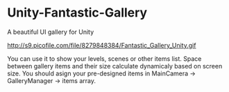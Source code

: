 # Unity-Fantastic-Gallery
A beautiful UI gallery for Unity

http://s9.picofile.com/file/8279848384/Fantastic_Gallery_Unity.gif

You can use it to show your levels, scenes or other items list.
Space between gallery items and their size calculate dynamicaly based on screen size.
You should asign your pre-designed items in MainCamera -> GalleryManager -> items array.
